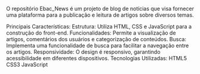 O repositório Ebac_News é um projeto de blog de notícias que visa fornecer uma plataforma para a publicação e leitura de artigos sobre diversos temas.

Principais Características:
Estrutura: Utiliza HTML, CSS e JavaScript para a construção do front-end.
Funcionalidades: Permite a visualização de artigos, comentários dos usuários e categorização de conteúdos.
Busca: Implementa uma funcionalidade de busca para facilitar a navegação entre os artigos.
Responsividade: O design é responsivo, garantindo acessibilidade em diferentes dispositivos.
Tecnologias Utilizadas:
HTML5
CSS3
JavaScript
